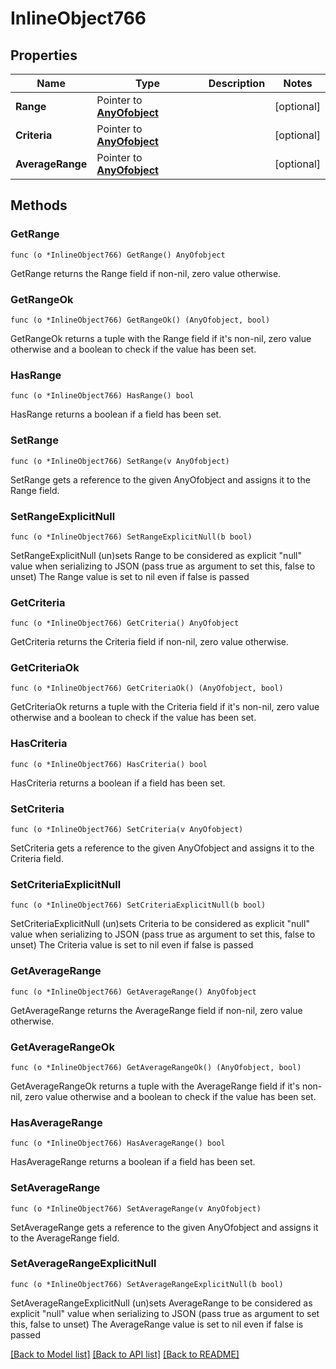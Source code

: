 # InlineObject766

## Properties

Name | Type | Description | Notes
------------ | ------------- | ------------- | -------------
**Range** | Pointer to [**AnyOfobject**](anyOf&lt;object&gt;.md) |  | [optional] 
**Criteria** | Pointer to [**AnyOfobject**](anyOf&lt;object&gt;.md) |  | [optional] 
**AverageRange** | Pointer to [**AnyOfobject**](anyOf&lt;object&gt;.md) |  | [optional] 

## Methods

### GetRange

`func (o *InlineObject766) GetRange() AnyOfobject`

GetRange returns the Range field if non-nil, zero value otherwise.

### GetRangeOk

`func (o *InlineObject766) GetRangeOk() (AnyOfobject, bool)`

GetRangeOk returns a tuple with the Range field if it's non-nil, zero value otherwise
and a boolean to check if the value has been set.

### HasRange

`func (o *InlineObject766) HasRange() bool`

HasRange returns a boolean if a field has been set.

### SetRange

`func (o *InlineObject766) SetRange(v AnyOfobject)`

SetRange gets a reference to the given AnyOfobject and assigns it to the Range field.

### SetRangeExplicitNull

`func (o *InlineObject766) SetRangeExplicitNull(b bool)`

SetRangeExplicitNull (un)sets Range to be considered as explicit "null" value
when serializing to JSON (pass true as argument to set this, false to unset)
The Range value is set to nil even if false is passed
### GetCriteria

`func (o *InlineObject766) GetCriteria() AnyOfobject`

GetCriteria returns the Criteria field if non-nil, zero value otherwise.

### GetCriteriaOk

`func (o *InlineObject766) GetCriteriaOk() (AnyOfobject, bool)`

GetCriteriaOk returns a tuple with the Criteria field if it's non-nil, zero value otherwise
and a boolean to check if the value has been set.

### HasCriteria

`func (o *InlineObject766) HasCriteria() bool`

HasCriteria returns a boolean if a field has been set.

### SetCriteria

`func (o *InlineObject766) SetCriteria(v AnyOfobject)`

SetCriteria gets a reference to the given AnyOfobject and assigns it to the Criteria field.

### SetCriteriaExplicitNull

`func (o *InlineObject766) SetCriteriaExplicitNull(b bool)`

SetCriteriaExplicitNull (un)sets Criteria to be considered as explicit "null" value
when serializing to JSON (pass true as argument to set this, false to unset)
The Criteria value is set to nil even if false is passed
### GetAverageRange

`func (o *InlineObject766) GetAverageRange() AnyOfobject`

GetAverageRange returns the AverageRange field if non-nil, zero value otherwise.

### GetAverageRangeOk

`func (o *InlineObject766) GetAverageRangeOk() (AnyOfobject, bool)`

GetAverageRangeOk returns a tuple with the AverageRange field if it's non-nil, zero value otherwise
and a boolean to check if the value has been set.

### HasAverageRange

`func (o *InlineObject766) HasAverageRange() bool`

HasAverageRange returns a boolean if a field has been set.

### SetAverageRange

`func (o *InlineObject766) SetAverageRange(v AnyOfobject)`

SetAverageRange gets a reference to the given AnyOfobject and assigns it to the AverageRange field.

### SetAverageRangeExplicitNull

`func (o *InlineObject766) SetAverageRangeExplicitNull(b bool)`

SetAverageRangeExplicitNull (un)sets AverageRange to be considered as explicit "null" value
when serializing to JSON (pass true as argument to set this, false to unset)
The AverageRange value is set to nil even if false is passed

[[Back to Model list]](../README.md#documentation-for-models) [[Back to API list]](../README.md#documentation-for-api-endpoints) [[Back to README]](../README.md)


